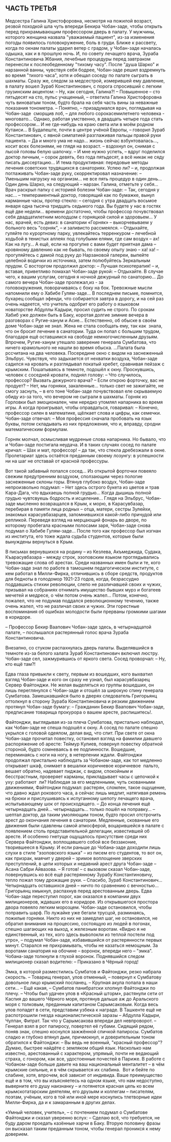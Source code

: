 ## ЧАСТЬ ТРЕТЬЯ

Медсестра Галина Христофоровна, несмотря на пожилой возраст, резвой походкой шла чуть впереди Бекира Чобан-заде, чтобы открыть перед прихрамывающим профессором дверь в палату.
У мужчины, которого женщина назвала "уважаемый пациент", из-за изменения погоды появилось головокружение, боль в груди.
Ближе к рассвету, когда по окнам палаты ударил ветер с градом, у Чобан-заде началась одышка, как и в прошлую ночь.
И, по совету лечащего врача, Зураба Константиновича Жбания, лечебные процедуры перед завтраком перенесли к послеобеденному "тихому часу".
После "душа Шарко" и нарзанной ванны, чувствуя себя бодрее, Чобан-заде решил вздремнуть во время "тихого часа", хотя и обещал соседу по палате сыграть в шахматы.
Сразу же, следом за медсестрой, измерившей ему давление, в палату вошел Зураб Константинович, с порога спросивший с легким грузинским акцентом: 
– Ну, как сегодня, Галина?! 
– Повышенное – сто пятьдесят на сто, пульс учащенный, – ответила Галина Христофоровна чуть виноватым тоном, будто брала на себя часть вины за неважные показания тонометра. 
– Понятно, – призадумался врач, поглядывая на Чобан-заде  сморщив лоб, – для любого сорокасемилетнего человека - многовато...
Однако, работая умственно, в двадцать четыре года стать профессором...
И не где-нибудь на краю света или в моём родном Кутаиси...
В Будапеште, почти в центре учёной Европы, – говорил Зураб Константинович, с явной симпатией разглаживая пальцы правой руки пациента.
– Да и много ума не надо... жизнь сейчас взбунтовалась..., косит всех болезнями, не глядя на возраст. – вздохнул он, снимая с лысой головы белую шапочку.
– И мне нужно успеть, – вдруг поделился доктор личным, – сорок девять, без года пятьдесят, а всё никак не сяду писать диссертацию…
И тема продуктивная: передовые методы лечения советских трудящихся в санаториях.
Успею ли? – и, продолжая поглаживать Чобан-заде руку, скорректировал назначение: – Уменьшим нагрузку на организм... не все пять процедур в один день…
Один день Шарко, на следующий – нарзан.
Галина, отметьте у себя... 
Врач раскрыл папку с историей болезни Чобан-заде:
– Так, сегодня у нас... – темпераментный доктор, говорящий как по бумажке, вынул карманные часы, протер стекло: – сегодня с утра двадцать восьмое января одна тысяча тридцать седьмого года.
Вы будете у нас в гостях ещё две недели... времени достаточно, чтобы профессор почувствовал себя двадцатилетним молодцом с горняцкой силой и здоровьем…
У нас, врачей, есть девиз: в санатории «Горняк» – выкорчевываем у больного весь "сорняк", – и заливисто рассмеялся. – Отдыхайте, гуляйте по курортному парку, увлекайтесь терренкуром – лечебной ходьбой в тенистых аллеях под голубыми елями, где сам воздух – ах!
Как на лугу…
А ещё, если на прогулке с вами будет приятная дама – кровяному давлению как не бывать, по своему опыту знаю – ха! ха! – прогуляйтесь с дамой под руку до Нарзановой галереи, выпейте целебной водички из источника, затем полюбуйтесь Зеркальным прудом.
С восторгом продолжил доктор:
– Лучшая психотерапия! – и, вставая, приветливо помахал Чобан-заде рукой: – Отдыхайте.
В случае чего, к вашим услугам, сегодня я ночной дежурный по санаторию...
До самого вечера Чобан-заде пролежал,из - за головокружения, поворачиваясь с боку на бок.
Тревожные мысли напомнили ему о Хабибе Гулям-заде...
В последнем письме, помнится, бухарец сообщал эфенди, что собирается завтра в дорогу, и на сей раз очень надеется, что учитель одобрит его работу о языковом новаторстве Абдуллы Кадыри, просил судить не строго. 
По срокам Хабиб уже должен быть в Баку, коротая долгие зимние вечера в разговорах с Ругие-ханум и Асие... 
Естественно, об обыске в своём доме Чобан-заде не знал.
Жена не стала сообщать ему, так как  знала, что он бросит лечение в санатории.
Туда он попал с большим трудом, благодаря ещё оставшимся на свободе немногочисленным друзьям.
Впрочем, Ругие-ханум утешало заверение генерала Сумбатова, что ничего крамольного не нашли во время обыска.
…Палата была рссчитана на два человека.
Посередине окно с видом на заснеженный Эльбрус.
Чувствуя, что задыхается от нехватки воздуха, Чобан-заде садился на кровать и разглядывал покатый хребет, сравнивая пейзаж с крымским.
Пошатываясь в темноте, подошёл к окну.
Проснувшись, человек с соседней кровати, поднял голову:
– Что случилось, профессор?
Вызвать дежурного врача? 
– Если открою форточку, вас не продует?
– Нет, мы горняки, закаленные… только свет не зажигайте, не смогу заснуть, – в его тоне Чобан-заде почувствовал еле скрываемую обиду из-за того, что вечером не сыграли в шахматы.
Горняк из Горловки был эмоционален, чем нередко утомлял напарника во время игры.
А когда проигрывал, чтобы оправдаться, говаривал: 
– Конечно, профессор силен в математике, щёлкает слова и цифры, как семечки.
Чобан-заде отвечал:
– Моя профессия сначала пробовать на язык буквы, потом складывать из них предложения, что и, вправду, сродни математическим формулам.

Горняк молчал, осмысливая мудреные слова напарника. 
Но бывало, что и Чобан-заде постигала неудача.
И в таких случаях сосед по палате кричал: – Шах и мат, профессор! – да так, что стекла дребезжали в окне.
Пролетариат здесь остаётся преданным своему лозунгу: в успешности ни на шаг не отставай от красной профессуры.

Вот такой забавный попался сосед...
Из открытой форточки повеяло свежим предутренним воздухом, сползающим через пологие заснеженные склоны горы.
Втянув глубоко воздух, Чобан-заде непроизвольно подумал: 
– Нет здесь острого букета из цветов и трав Кара-Дага, что вдыхаешь полной грудью...
Когда дышишь полной грудью чувтсвуешь бодрость и исцеление...
Глядя на Эльбрус, Чобан-заде мысленно возвращался в Крым, к морю, в Карасувбазар, перебирая в памяти лица родных – отца, матери, сестры Зулейхи, знакомых карасувбазарцев, запомнившихся какой-либо причудой или репликой.
Переведя взгляд на мерцающий фонарь во дворе, по которому пробегала красными полосами заря, Чобан-заде снова подумал о Хабибе Гулям-заде...
После того как профессор был изгнан из института, его тоже ждала судьба студентов, которые были вынуждены вернуться в Крым.

В письмах вернувшихся на родину – из Кезлева, Акъмеджида, Судака, Къарасувбазара – между строк, эзоповским языком проглядывались тревожащие слова об арестах.
Среди названных имен были и те, кого Чобан-заде знал по работе в тамошнем педагогическом институте, с кем работал в Милли-Фирка, отличившись в сборе средств, продуктов для бедноты в голодомор 1921-23 годов, когда, безрассудно поддавшись стихии революции, слепо не различавшей своих и чужих, призывал на собраниях отнимать имущество бывших мурз и богатеев мечетей и медресе, о чём потом очень жалел… 
Потом, конечно, пожалел, что не подумав поддался революционному течению, также очень жалел, что не различал своих и чужих.
Эти горестные воспоминания об ошибках молодости были прерваны громкими шагами в коридоре.

– Профессор Бекир Ваапович Чобан-заде здесь, в четырнадцатой палате, – послышался растерянный голос врача Зураба Константиновича.

Внезапно, со стуком распахнулась дверь палаты.
Выделявшийся в темноте из-за белого халата Зураб Константинович включил люстру.
Чобан-заде сел, зажмурившись от яркого света.
Сосед проворчал: 
– Ну, кто ещё там?!

Едва глаза привыкли к свету, первым из вошедших, кого выхватил взгляд Чобан-заде и кого он сразу не узнал, был карасувбазарец Сервер Файтонджи.
Не желая выделяться из группы вошедших, он лишь переглянулся с Чобан-заде и отошёл за широкую спину генерала Сумбатова.
Замешкавшийся было в дверях следователь Григорьянц оттолкнул в сторону 3ураба Константиновича и резким движением протянул Чобан-заде бумагу:
– Гражданин Бекир Ваапович Чобан-заде, предписание товарища прокурора о вашем аресте, распишитесь!.

Файтонджи, выглядывая из-за плеча Сумбатова, пристально наблюдал, как Чобан-заде не спеша подошёл к окну.
А сосед по палате спешно укрылся с головой одеялом, делая вид, что спит.
При свете от окна Чобан-заде прочитал повестку, остановил взгляд на фамилии давшего распоряжение об аресте: Теймур Кулиев, повернул повестку обратной стороной, будто сомневаясь в ее подлинности.
Вошедшие, переминаясь с ноги на ногу, в нетерпении ждали. 
Файтонджи продолжал пристально наблюдать за Чобаном-заде, как тот медленно открывает шкаф, снимает в вешалки коричневое коричневое  пальто, вешает обратно, надевает пиджак, с видом, спокойным и бесстрастным, проверяет карманы, прикладывает часы с цепочкой к уху: работают  ли?
Наблюдая за его медленными, чуть скованными движениями, Файтонджи подумал: растерян, сломлен, такое ощущение, что давно ждал рокового часа, а сейчас лишь медлит, натягивая ремень на брюки и прислушиваясь к испуганному шепоту лечащего врача, испытывающему шок от происходящего. 
– До конца лечения ещё четырнадцать дней… четырнадцать… только пошёл на поправку… – шептал доктор, да таким умоляющим тоном, будто просил отстрочить арест до окончания лечения в санатории.
Медленные, скованные его движения были сдавлены самой атмосферой, воцарившейся в палате с появлением столь представительной делегации, известившей об аресте.
И особенно гнетуще ощущалось присутствие среди них Сервера Файтонджи, воплощавшего собой все беззаконие, творившееся в Крыму.
И если раньше до Чобана-заде доходили лишь слухи в стиле "эзоповского языка" – из писем его студентов, то вот он, как призрак, маячит у дверей – зримое воплощение зверских преступлений, в цепи которых и недавний арест друга Чобан-заде – Асана Сабри Айвазова.
– Я готов! – с вызовом сказал Чобан-заде, повернувшись ко всё ещё растерянному Зурабу Константиновичу, тепло пожал тому дрожащие руки. – Спасибо, Зураб Константинович...
Четырнадцать оставшихся дней – ничто по сравнению с вечностью… 
Григорьянц хмыкнул, распахнув перед арестованным дверь.
Едва Чобан-заде переступил порог, как оказался в компании двух милиционеров, ждавших его в коридоре.
Из открывшегося простора двора повеяло легким морозцем.
Чобан-заде остановился, чтобы поправить шарф.
По лужайке уже бегали трусцой, разминаясь, пожилые горняки.
Никто из них не замедлил шаг, не остановился, не обратил внимания на процессию, состоящую из людей в погонах, спешно шагающих на выход, к железным воротам. 
«Видно я не единственный, из тех, кого здесь выволокли из теплой поcтели под утро», – подумал Чобан-заде, избавившийся от растерянности первых минут.
Старался не прихрамывать, чтобы не казаться немощным. 
За воротами санатория на обочине – воронок, впереди него – "эмка".
Чобана-заде толкнули в глухой воронок.
Поднявшийся следом милиционер сказал водителю:
– Приказано в Чёрный город!

Эмка, в которой разместились Сумбатов и Файтонджи, резко набрала скорость. 
– Товарищ генерал, улов отменный, – повернул к Сумбатову довольное лицо крымский посланец.
– Крупная акула попала в наши сети…
– Ещё какая, – Сумбатов панибратски хлопнул Файтонджи по плечу.
– Чтобы был удачен улов в «Красный шторм», растянули сети от Каспия до вашего Чёрного моря, протянув дальше аж до Аральского моря с толковым, преданным капитаном Сарымсаковым.
Когда весь улов попадет в сети, представим узбека к награде.
В Ташкенте ещё не распотрошили гнезда националистической заразы – Абдулла Кадыри, Чулпан, Фитрат.
Так что у Сарымсакова впереди дел невпроворот.
– Генерал взял в рот папиросу, повертел её губами.
Сидящий рядом, поняв знак, спешно коснулся зажжённой спичкой папиросы.
Сумбатов сладко и глубоко втянул дым, причмокнул, и доверительным тоном обратился к Файтонджи: 
– Вы ведь не военный, "красный профессор"?
Думаю, быстрее найдёте с земляком общий язык.
Насколько нам известно, арестованный с характером, упрямый, почти не ведающий страха, с гонором, как все, удостоенные почестей в Париже.
В работе с Чобаном-заде больше давите на ваш национальный менталитет – в чём крымские сильные, и в чём скрывается их слабина. 
Вот и бейте по слабине, хотя, впрочем, всё зависит от индивида.
Ваше преимущество ещё и в том, что вы изъясняетесь на одном языке, что нам недоступно, выверните его душу наизнанку – и потянется красная цепь ко всем крымскотатарским деятелям, его друзьям и коллегам – писателям, поэтам, учёным, кого в той или иной мере коснулись тлетворные идеи Милли-Фирка, да и к замаранным в других делах.

«Умный человек, учитель», – с почтением подумал о Сумбатове Файтонджи и сказал уверенно вслух: 
– Сделаю всё, что требуется, не буду даром проедать казённые харчи в Баку.
Вторую половину фразы он высказал таким преданным тоном, чтобы генерал проникся к нему доверием.

